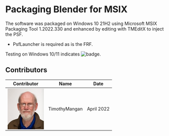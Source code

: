 # Packaging Blender for MSIX

The software was packaged on Windows 10 21H2 using Microsoft MSIX Packaging Tool 1.2022.330 and enhanced by editing with TMEditX to inject the PSF.
* PsfLauncher is required as is the FRF.

Testing on Windows 10/11 indicates ![badge](https://img.shields.io/badge/-Full%20Fidelity-brightgreen?style=for-the-badge). 


## Contributors

| Contributor | Name | Date |
|----|----|----|
| [<img src="/media/Contributors/TimMangan.jpg" align="left" Height="128" />](/media/Contributors/TimMangan.jpg) | TimothyMangan | April 2022 |


